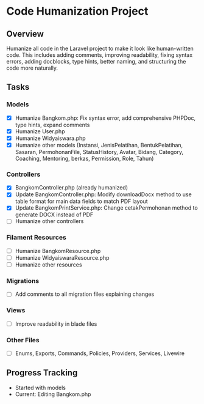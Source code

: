 # Code Humanization Project

## Overview
Humanize all code in the Laravel project to make it look like human-written code. This includes adding comments, improving readability, fixing syntax errors, adding docblocks, type hints, better naming, and structuring the code more naturally.

## Tasks
### Models
- [x] Humanize Bangkom.php: Fix syntax error, add comprehensive PHPDoc, type hints, expand comments
- [x] Humanize User.php
- [x] Humanize Widyaiswara.php
- [x] Humanize other models (Instansi, JenisPelatihan, BentukPelatihan, Sasaran, PermohonanFile, StatusHistory, Avatar, Bidang, Category, Coaching, Mentoring, berkas, Permission, Role, Tahun)

### Controllers
- [x] BangkomController.php (already humanized)
- [x] Update BangkomController.php: Modify downloadDocx method to use table format for main data fields to match PDF layout
- [x] Update BangkomPrintService.php: Change cetakPermohonan method to generate DOCX instead of PDF
- [ ] Humanize other controllers

### Filament Resources
- [ ] Humanize BangkomResource.php
- [ ] Humanize WidyaiswaraResource.php
- [ ] Humanize other resources

### Migrations
- [ ] Add comments to all migration files explaining changes

### Views
- [ ] Improve readability in blade files

### Other Files
- [ ] Enums, Exports, Commands, Policies, Providers, Services, Livewire

## Progress Tracking
- Started with models
- Current: Editing Bangkom.php
